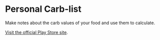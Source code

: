 # Personal Carb-list

Make notes about the carb values of your food and use them to calculate.

[Visit the official Play Store site](https://play.google.com/store/apps/details?id=de.spiritcroc.be_list).
